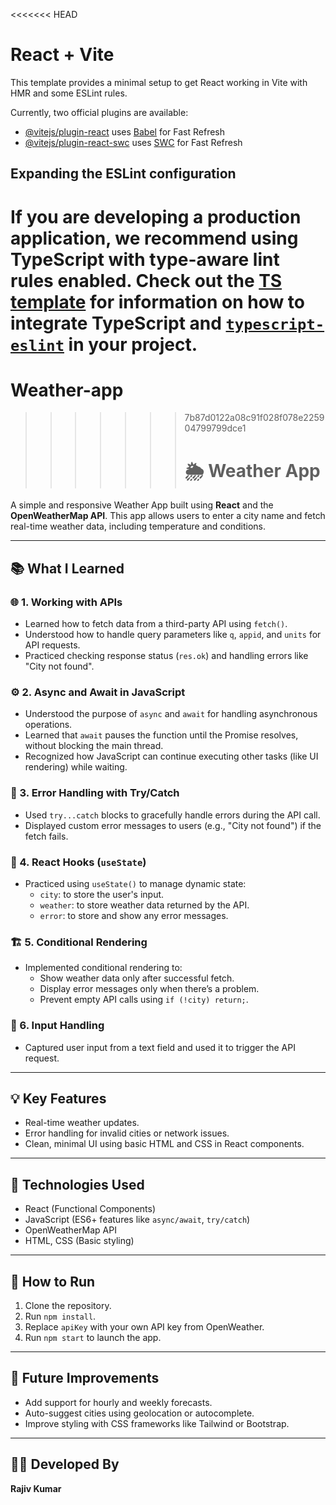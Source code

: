 <<<<<<< HEAD
# React + Vite

This template provides a minimal setup to get React working in Vite with HMR and some ESLint rules.

Currently, two official plugins are available:

- [@vitejs/plugin-react](https://github.com/vitejs/vite-plugin-react/blob/main/packages/plugin-react) uses [Babel](https://babeljs.io/) for Fast Refresh
- [@vitejs/plugin-react-swc](https://github.com/vitejs/vite-plugin-react/blob/main/packages/plugin-react-swc) uses [SWC](https://swc.rs/) for Fast Refresh

## Expanding the ESLint configuration

If you are developing a production application, we recommend using TypeScript with type-aware lint rules enabled. Check out the [TS template](https://github.com/vitejs/vite/tree/main/packages/create-vite/template-react-ts) for information on how to integrate TypeScript and [`typescript-eslint`](https://typescript-eslint.io) in your project.
=======
# Weather-app
>>>>>>> 7b87d0122a08c91f028f078e225904799799dce1
>>>>>>> # 🌦 Weather App

A simple and responsive Weather App built using **React** and the **OpenWeatherMap API**. This app allows users to enter a city name and fetch real-time weather data, including temperature and conditions.

---

## 📚 What I Learned

### 🌐 1. Working with APIs
- Learned how to fetch data from a third-party API using `fetch()`.
- Understood how to handle query parameters like `q`, `appid`, and `units` for API requests.
- Practiced checking response status (`res.ok`) and handling errors like "City not found".

### ⚙️ 2. Async and Await in JavaScript
- Understood the purpose of `async` and `await` for handling asynchronous operations.
- Learned that `await` pauses the function until the Promise resolves, without blocking the main thread.
- Recognized how JavaScript can continue executing other tasks (like UI rendering) while waiting.

### 🧠 3. Error Handling with Try/Catch
- Used `try...catch` blocks to gracefully handle errors during the API call.
- Displayed custom error messages to users (e.g., "City not found") if the fetch fails.

### 🧰 4. React Hooks (`useState`)
- Practiced using `useState()` to manage dynamic state:
  - `city`: to store the user's input.
  - `weather`: to store weather data returned by the API.
  - `error`: to store and show any error messages.
  
### 🏗 5. Conditional Rendering
- Implemented conditional rendering to:
  - Show weather data only after successful fetch.
  - Display error messages only when there’s a problem.
  - Prevent empty API calls using `if (!city) return;`.

### 🔄 6. Input Handling
- Captured user input from a text field and used it to trigger the API request.

---

## 💡 Key Features
- Real-time weather updates.
- Error handling for invalid cities or network issues.
- Clean, minimal UI using basic HTML and CSS in React components.

---

## 🔑 Technologies Used
- React (Functional Components)
- JavaScript (ES6+ features like `async/await`, `try/catch`)
- OpenWeatherMap API
- HTML, CSS (Basic styling)

---

## 🚀 How to Run
1. Clone the repository.
2. Run `npm install`.
3. Replace `apiKey` with your own API key from OpenWeather.
4. Run `npm start` to launch the app.

---

## 📌 Future Improvements
- Add support for hourly and weekly forecasts.
- Auto-suggest cities using geolocation or autocomplete.
- Improve styling with CSS frameworks like Tailwind or Bootstrap.

---

## 🧑‍💻 Developed By
**Rajiv Kumar**



